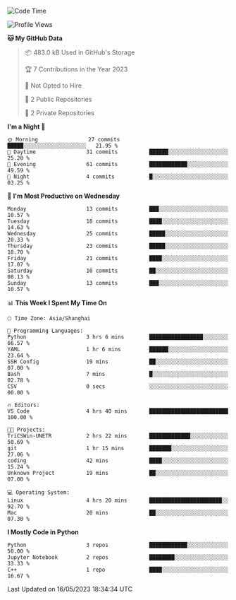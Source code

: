 <!--START_SECTION:waka-->
![Code Time](http://img.shields.io/badge/Code%20Time-99%20hrs%2014%20mins-blue)

![Profile Views](http://img.shields.io/badge/Profile%20Views-0-blue)

**🐱 My GitHub Data** 

> 📦 483.0 kB Used in GitHub's Storage 
 > 
> 🏆 7 Contributions in the Year 2023
 > 
> 🚫 Not Opted to Hire
 > 
> 📜 2 Public Repositories 
 > 
> 🔑 2 Private Repositories 
 > 
**I'm a Night 🦉** 

```text
🌞 Morning                27 commits          █████░░░░░░░░░░░░░░░░░░░░   21.95 % 
🌆 Daytime                31 commits          ██████░░░░░░░░░░░░░░░░░░░   25.20 % 
🌃 Evening                61 commits          ████████████░░░░░░░░░░░░░   49.59 % 
🌙 Night                  4 commits           █░░░░░░░░░░░░░░░░░░░░░░░░   03.25 % 
```
📅 **I'm Most Productive on Wednesday** 

```text
Monday                   13 commits          ███░░░░░░░░░░░░░░░░░░░░░░   10.57 % 
Tuesday                  18 commits          ████░░░░░░░░░░░░░░░░░░░░░   14.63 % 
Wednesday                25 commits          █████░░░░░░░░░░░░░░░░░░░░   20.33 % 
Thursday                 23 commits          █████░░░░░░░░░░░░░░░░░░░░   18.70 % 
Friday                   21 commits          ████░░░░░░░░░░░░░░░░░░░░░   17.07 % 
Saturday                 10 commits          ██░░░░░░░░░░░░░░░░░░░░░░░   08.13 % 
Sunday                   13 commits          ███░░░░░░░░░░░░░░░░░░░░░░   10.57 % 
```


📊 **This Week I Spent My Time On** 

```text
🕑︎ Time Zone: Asia/Shanghai

💬 Programming Languages: 
Python                   3 hrs 6 mins        █████████████████░░░░░░░░   66.57 % 
YAML                     1 hr 6 mins         ██████░░░░░░░░░░░░░░░░░░░   23.64 % 
SSH Config               19 mins             ██░░░░░░░░░░░░░░░░░░░░░░░   07.00 % 
Bash                     7 mins              █░░░░░░░░░░░░░░░░░░░░░░░░   02.78 % 
CSV                      0 secs              ░░░░░░░░░░░░░░░░░░░░░░░░░   00.00 % 

🔥 Editors: 
VS Code                  4 hrs 40 mins       █████████████████████████   100.00 % 

🐱‍💻 Projects: 
TriCSWin-UNETR           2 hrs 22 mins       █████████████░░░░░░░░░░░░   50.69 % 
git                      1 hr 15 mins        ███████░░░░░░░░░░░░░░░░░░   27.06 % 
coding                   42 mins             ████░░░░░░░░░░░░░░░░░░░░░   15.24 % 
Unknown Project          19 mins             ██░░░░░░░░░░░░░░░░░░░░░░░   07.00 % 

💻 Operating System: 
Linux                    4 hrs 20 mins       ███████████████████████░░   92.70 % 
Mac                      20 mins             ██░░░░░░░░░░░░░░░░░░░░░░░   07.30 % 
```

**I Mostly Code in Python** 

```text
Python                   3 repos             ████████████░░░░░░░░░░░░░   50.00 % 
Jupyter Notebook         2 repos             ████████░░░░░░░░░░░░░░░░░   33.33 % 
C++                      1 repo              ████░░░░░░░░░░░░░░░░░░░░░   16.67 % 
```




 Last Updated on 16/05/2023 18:34:34 UTC
<!--END_SECTION:waka-->
